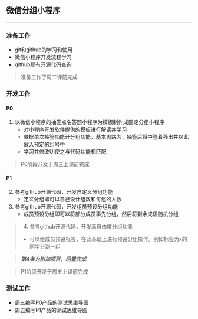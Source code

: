 ## 微信分组小程序

---

### 准备工作
- git和github的学习和使用
- 微信小程序开发流程学习
- github现有开源代码查询

> 准备工作于周二课前完成
  
### 开发工作
#### P0
1. 以微信小程序的抽签点名答题小程序为模板制作成固定分组小程序
   - 对小程序开发软件提供的模板进行解读并学习
   - 依据单次抽签功能开分组功能，基本思路为，抽签后将中签着移出并以此放入预定的组号中
   - 学习并修改UI使之与代码功能相匹配

> P0阶段开发于周三上课前完成

#### P1
2. 参考github开源代码，开发自定义分组功能
   - 定义分组即可以自己设计组数和每组的人数
3. 参考github开源代码，开发组员预设分组功能
   - 成员预设分组即可以将部分成员事先分组，然后将剩余成语随机分组
>4. 参考github开源代码，开发高自由度分组功能
>   - 可以给成员预设标签，在此基础上进行预设分组操作。例如标签为x的同学分到一组

> ***第4条为附加项目，尽量完成***

> P1阶段开发于周五上课前完成
### 测试工作
- 周三编写P0产品的测试思维导图
- 周五编写P1产品的测试思维导图
